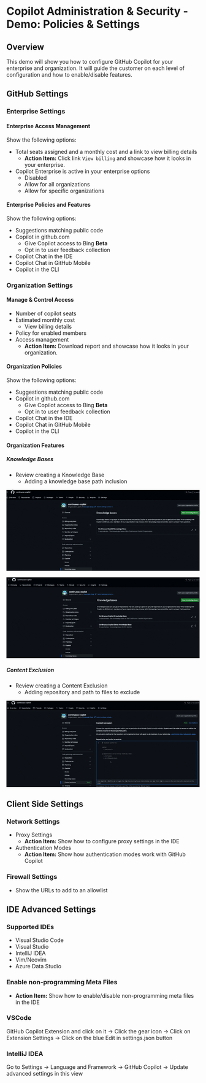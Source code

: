 # Copilot Administration & Security - Demo: Policies & Settings

## Overview

This demo will show you how to configure GitHub Copilot for your enterprise and organization. It will guide the customer on each level of configuration and how to enable/disable features.

## GitHub Settings

### Enterprise Settings

#### Enterprise Access Management

Show the following options:

- Total seats assigned and a monthly cost and a link to view billing details
  - **Action Item:** Click link `View billing` and showcase how it looks in your enterprise.
- Copilot Enterprise is active in your enterprise options
  - Disabled
  - Allow for all organizations
  - Allow for specific organizations

#### Enterprise Policies and Features

Show the following options:

- Suggestions matching public code
- Copilot in github.com
  - Give Copilot access to Bing **Beta**
  - Opt in to user feedback collection
- Copilot Chat in the IDE
- Copilot Chat in GitHub Mobile
- Copilot in the CLI

### Organization Settings

#### Manage & Control Access

- Number of copilot seats
- Estimated monthly cost
  - View billing details
- Policy for enabled members
- Access management
  - **Action Item:** Download report and showcase how it looks in your organization.

#### Organization Policies

Show the following options:

- Suggestions matching public code
- Copilot in github.com
  - Give Copilot access to Bing **Beta**
  - Opt in to user feedback collection
- Copilot Chat in the IDE
- Copilot Chat in GitHub Mobile
- Copilot in the CLI

#### Organization Features

##### Knowledge Bases

- Review creating a Knowledge Base
  - Adding a knowledge base path inclusion

![Knowledge Base Creation](../docs/images/copilot-manage-knowledge-bases1-dark.gif)

![Knowledge Base Include Paths](../docs/images/copilot-manage-knowledge-bases2-dark.gif)

##### Content Exclusion

- Review creating a Content Exclusion
  - Adding repository and path to files to exclude

![Content Exclusion adding repositories and paths to exclude](../docs/images/copilot-content-exclusion-organization-dark.gif)

## Client Side Settings

### Network Settings

- Proxy Settings
  - **Action Item:** Show how to configure proxy settings in the IDE
- Authentication Modes
  - **Action Item:** Show how authentication modes work with GitHub Copilot
  
### Firewall Settings

- Show the URLs to add to an allowlist

## IDE Advanced Settings

### Supported IDEs

- Visual Studio Code
- Visual Studio
- IntelliJ IDEA
- Vim/Neovim
- Azure Data Studio

### Enable non-programming Meta Files

- **Action Item:** Show how to enable/disable non-programming meta files in the IDE

### VSCode

GitHub Copilot Extension and click on it -> Click the gear icon -> Click on Extension Settings -> Click on the blue Edit in settings.json button

### IntelliJ IDEA

Go to Settings -> Language and Framework -> GitHub Copilot -> Update advanced settings in this view
